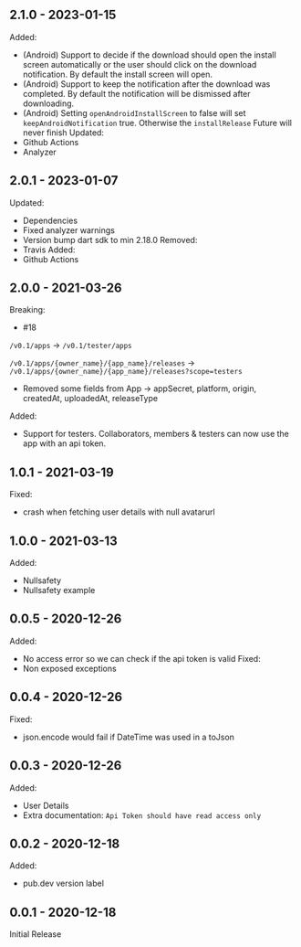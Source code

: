 ## 2.1.0 - 2023-01-15
Added:
- (Android) Support to decide if the download should open the install screen automatically or the user should click on the download notification. By default the install screen will open.
- (Android) Support to keep the notification after the download was completed. By default the notification will be dismissed after downloading.
- (Android) Setting `openAndroidInstallScreen` to false will set `keepAndroidNotification` true. Otherwise the `installRelease` Future will never finish
Updated:
- Github Actions
- Analyzer

## 2.0.1 - 2023-01-07
Updated:
- Dependencies
- Fixed analyzer warnings
- Version bump dart sdk to min 2.18.0
Removed:
- Travis
Added:
- Github Actions

## 2.0.0 - 2021-03-26
Breaking:
- #18

`/v0.1/apps` -> `/v0.1/tester/apps`

`/v0.1/apps/{owner_name}/{app_name}/releases` -> `/v0.1/apps/{owner_name}/{app_name}/releases?scope=testers`

- Removed some fields from App -> appSecret, platform, origin, createdAt, uploadedAt, releaseType

Added:
- Support for testers. Collaborators, members & testers can now use the app with an api token.

## 1.0.1 - 2021-03-19
Fixed:
- crash when fetching user details with null avatarurl

## 1.0.0 - 2021-03-13
Added:
- Nullsafety
- Nullsafety example

## 0.0.5 - 2020-12-26
Added:
- No access error so we can check if the api token is valid
Fixed:
- Non exposed exceptions

## 0.0.4 - 2020-12-26
Fixed:
- json.encode would fail if DateTime was used in a toJson

## 0.0.3 - 2020-12-26
Added:
- User Details
- Extra documentation: `Api Token should have read access only`

## 0.0.2 - 2020-12-18
Added:
- pub.dev version label 

## 0.0.1 - 2020-12-18
Initial Release
